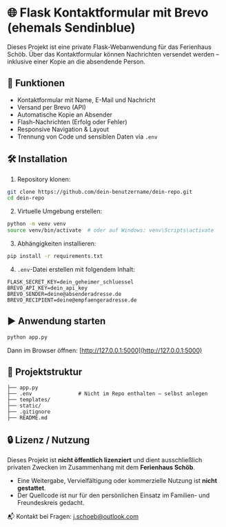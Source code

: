 # 🌐 Flask Kontaktformular mit Brevo (ehemals Sendinblue)

Dieses Projekt ist eine private Flask-Webanwendung für das Ferienhaus Schöb. Über das Kontaktformular können Nachrichten versendet werden – inklusive einer Kopie an die absendende Person.

## 🚀 Funktionen

- Kontaktformular mit Name, E-Mail und Nachricht
- Versand per Brevo (API)
- Automatische Kopie an Absender
- Flash-Nachrichten (Erfolg oder Fehler)
- Responsive Navigation & Layout
- Trennung von Code und sensiblen Daten via `.env`

## 🛠️ Installation

1. Repository klonen:
```bash
git clone https://github.com/dein-benutzername/dein-repo.git
cd dein-repo
```

2. Virtuelle Umgebung erstellen:
```bash
python -m venv venv
source venv/bin/activate  # oder auf Windows: venv\Scripts\activate
```

3. Abhängigkeiten installieren:
```bash
pip install -r requirements.txt
```

4. `.env`-Datei erstellen mit folgendem Inhalt:
```env
FLASK_SECRET_KEY=dein_geheimer_schluessel
BREVO_API_KEY=dein_api_key
BREVO_SENDER=deine@absenderadresse.de
BREVO_RECIPIENT=deine@empfaengeradresse.de
```

## ▶️ Anwendung starten

```bash
python app.py
```

Dann im Browser öffnen: [http://127.0.0.1:5000](http://127.0.0.1:5000)

## 📂 Projektstruktur

```
├── app.py
├── .env               # Nicht im Repo enthalten – selbst anlegen
├── templates/
├── static/
├── .gitignore
├── README.md
```

## 🔒 Lizenz / Nutzung

Dieses Projekt ist **nicht öffentlich lizenziert** und dient ausschließlich privaten Zwecken im Zusammenhang mit dem **Ferienhaus Schöb**.

- Eine Weitergabe, Vervielfältigung oder kommerzielle Nutzung ist **nicht gestattet**.
- Der Quellcode ist nur für den persönlichen Einsatz im Familien- und Freundeskreis gedacht.

📬 Kontakt bei Fragen: [j.schoeb@outlook.com](mailto:j.schoeb@outlook.com)